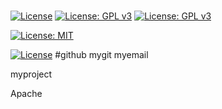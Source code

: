 # 
  [![License](https://img.shields.io/badge/License-Apache_2.0-blue.svg)](https://opensource.org/licenses/Apache-2.0)
  [![License: GPL v3](https://img.shields.io/badge/License-GPLv3-blue.svg)](https://www.gnu.org/licenses/gpl-3.0)
  [![License: GPL v3](https://img.shields.io/badge/License-GPLv3-blue.svg)](https://www.gnu.org/licenses/gpl-3.0)

  [![License: MIT](https://img.shields.io/badge/License-MIT-yellow.svg)](https://opensource.org/licenses/MIT)

  [![License](https://img.shields.io/badge/License-Apache_2.0-blue.svg)](https://opensource.org/licenses/Apache-2.0)
  #github
  mygit
  myemail

  myproject
  
  Apache
  

